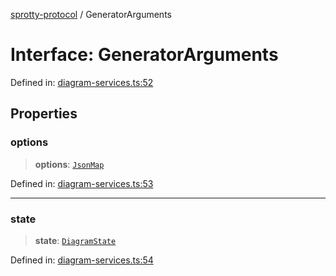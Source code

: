 
[sprotty-protocol](../globals) / GeneratorArguments

# Interface: GeneratorArguments

Defined in: [diagram-services.ts:52](https://github.com/eclipse-sprotty/sprotty/blob/f9b2433481cc27a1ac0c92d525a92039ae7f6c76/packages/sprotty-protocol/src/diagram-services.ts#L52)

## Properties

### options

> **options**: [`JsonMap`](../Interface.JsonMap)

Defined in: [diagram-services.ts:53](https://github.com/eclipse-sprotty/sprotty/blob/f9b2433481cc27a1ac0c92d525a92039ae7f6c76/packages/sprotty-protocol/src/diagram-services.ts#L53)

***

### state

> **state**: [`DiagramState`](../Interface.DiagramState)

Defined in: [diagram-services.ts:54](https://github.com/eclipse-sprotty/sprotty/blob/f9b2433481cc27a1ac0c92d525a92039ae7f6c76/packages/sprotty-protocol/src/diagram-services.ts#L54)
